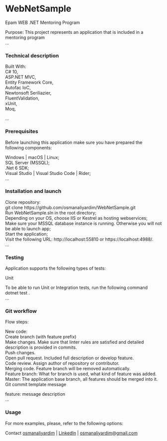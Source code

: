 # WebNetSample
 Epam WEB .NET Mentoring Program

Purpose: This project represents an application that is included in a mentoring program <br>
... <br> 

<h3> Technical description </h3>
Built With: <br>
C# 10, <br>
ASP.NET MVC, <br>
Entity Framework Core, <br>
Autofac IoC, <br>
Newtonsoft Seriliazier, <br>
FluentValidation, <br>
xUnit, <br>
Moq, <br>

... <br>

<h3> Prerequisites </h3>
Before launching this application make sure you have prepared the following components:  <br>

Windows | macOS | Linux;  <br>
SQL Server (MSSQL);  <br>
.Net 6 SDK;  <br>
Visual Studio | Visual Studio Code | Rider; <br>
... <br>
<h3> Installation and launch </h3>
Clone repository: <br>
git clone https://github.com/osmanaliyardim/WebNetSample.git <br>
Run WebNetSample.sln in the root directory; <br>
Depending on your OS, choose IIS or Kestrel as hosting webservices; <br>
Make sure your MSSQL database instance is running. Otherwise you will not be able to launch app; <br>
Start the application; <br>
Visit the following URL: http://localhost:55810 or https://localhost:4988/.<br>
...<br>
<h3> Testing </h3>
Application supports the following types of tests: <br>

Unit <br>

To be able to run Unit or Integration tests, run the following command <br>
dotnet test . <br>
... <br>

<h3> Git workflow </h3>
Flow steps:  <br>

New code:  <br>
Create branch (with feature prefix)  <br>
Make changes. Make sure that linter rules are satisfied and detailed description is provided in commits.  <br>
Push changes.  <br>
Open pull request. Included full description or develop feature.  <br>
Code review. Assign author of repository or contributor.  <br>
Merging code. Feature branch will be removed automatically.  <br>
Feature branch: What for branch is used, what kind of feature was added.  <br>
Master: The application base branch, all features should be merged into it.  <br>
Git commit template message  <br>

feature: message description  <br>
... <br>
<h3> Usage </h3>
For more examples, please, refer to the following options: <br>

Contact
<a href="https://github.com/osmanaliyardim">osmanaliyardim</a>  | <a href="https://linkedin.com/in/osmanaliyardim">LinkedIn</a> | osmanaliyardim@gmail.com
